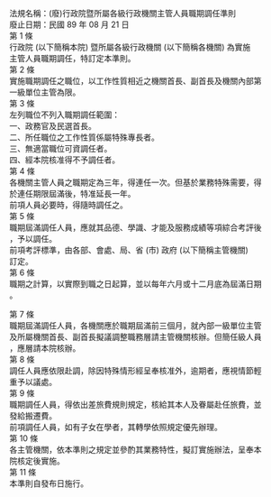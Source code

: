 法規名稱：(廢)行政院暨所屬各級行政機關主管人員職期調任準則  
廢止日期：民國 89 年 08 月 21 日  
第 1 條  
行政院 (以下簡稱本院) 暨所屬各級行政機關 (以下簡稱各機關) 為實施  
主管人員職期調任，特訂定本準則。  
第 2 條  
實施職期調任之職位，以工作性質相近之機關首長、副首長及機關內部第  
一級單位主管為限。  
第 3 條  
左列職位不列入職期調任範圍：  
一、政務官及民選首長。  
二、所任職位之工作性質係屬特殊專長者。  
三、無適當職位可資調任者。  
四、經本院核准得不予調任者。  
第 4 條  
各機關主管人員之職期定為三年，得連任一次。但基於業務特殊需要，得  
於連任期限屆滿後，特准延長一年。  
前項人員必要時，得隨時調任之。  
第 5 條  
職期屆滿調任人員，應就其品德、學識、才能及服務成績等項綜合考評後  
，予以調任。  
前項考評標準，由各部、會處、局、省 (市) 政府 (以下簡稱主管機關)  
訂定。  
第 6 條  
職期之計算，以實際到職之日起算，並以每年六月或十二月底為屆滿日期  
。  


第 7 條  
職期屆滿調任人員，各機關應於職期屆滿前三個月，就內部一級單位主管  
及所屬機關首長、副首長擬議調整職務層請主管機關核辦。但簡任級人員  
，應層請本院核辦。  
第 8 條  
調任人員應依限赴調，除因特殊情形經呈奉核准外，逾期者，應視情節輕  
重予以議處。  
第 9 條  
職期調任人員，得依出差旅費規則規定，核給其本人及眷屬赴任旅費，並  
發給搬遷費。  
前項調任人員，如有子女在學者，其轉學依照規定優先辦理。  
第 10 條  
各主管機關，依本準則之規定並參酌其業務特性，擬訂實施辦法，呈奉本  
院核定後實施。  
第 11 條  
本準則自發布日施行。  


